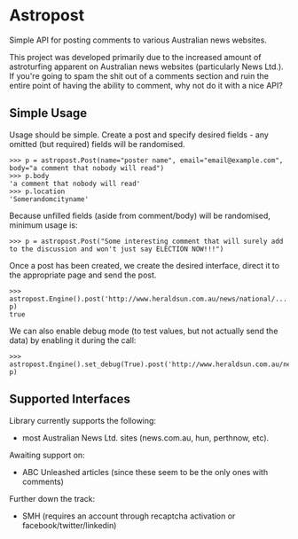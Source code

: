 Astropost
=========

Simple API for posting comments to various Australian news websites.

This project was developed primarily due to the increased amount of astroturfing apparent on Australian news websites
(particularly News Ltd.). If you're going to spam the shit out of a comments section and ruin the entire point of
having the ability to comment, why not do it with a nice API?


Simple Usage
------------

Usage should be simple. Create a post and specify desired fields - any omitted (but required) fields will be randomised.

    >>> p = astropost.Post(name="poster name", email="email@example.com", body="a comment that nobody will read")
    >>> p.body
    'a comment that nobody will read'
    >>> p.location
    'Somerandomcityname'

Because unfilled fields (aside from comment/body) will be randomised, minimum usage is:

    >>> p = astropost.Post("Some interesting comment that will surely add to the discussion and won't just say ELECTION NOW!!!")

Once a post has been created, we create the desired interface, direct it to the appropriate page and send the post.

    >>> astropost.Engine().post('http://www.heraldsun.com.au/news/national/...', p)
    true

We can also enable debug mode (to test values, but not actually send the data) by enabling it during the call:

    >>> astropost.Engine().set_debug(True).post('http://www.heraldsun.com.au/news/national/...', p)


Supported Interfaces
--------------------

Library currently supports the following:

- most Australian News Ltd. sites (news.com.au, hun, perthnow, etc).

Awaiting support on:

- ABC Unleashed articles (since these seem to be the only ones with comments)

Further down the track:

- SMH (requires an account through recaptcha activation or facebook/twitter/linkedin)